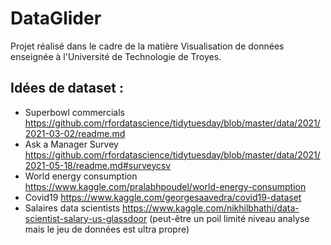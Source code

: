 # DataGlider
Projet réalisé dans le cadre de la matière Visualisation de données enseignée à l'Université de Technologie de Troyes.

## Idées de dataset :

- Superbowl commercials https://github.com/rfordatascience/tidytuesday/blob/master/data/2021/2021-03-02/readme.md
- Ask a Manager Survey https://github.com/rfordatascience/tidytuesday/blob/master/data/2021/2021-05-18/readme.md#surveycsv
- World energy consumption https://www.kaggle.com/pralabhpoudel/world-energy-consumption
- Covid19 https://www.kaggle.com/georgesaavedra/covid19-dataset
- Salaires data scientists https://www.kaggle.com/nikhilbhathi/data-scientist-salary-us-glassdoor (peut-être un poil limité niveau analyse mais le jeu de données est ultra propre)
